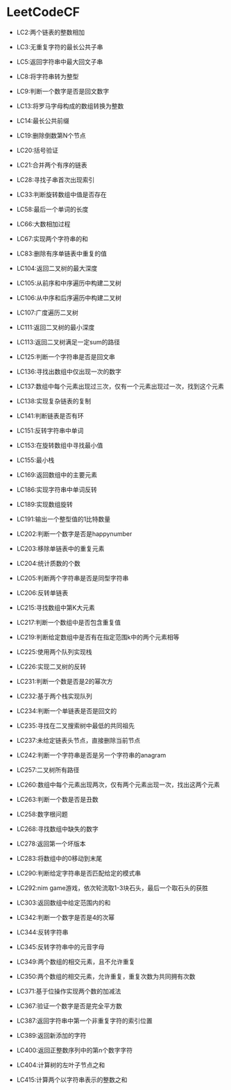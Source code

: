 # LeetCodeCF

- LC2:两个链表的整数相加

- LC3:无重复字符的最长公共子串

- LC5:返回字符串中最大回文子串

- LC8:将字符串转为整型

- LC9:判断一个数字是否是回文数字

- LC13:将罗马字母构成的数组转换为整数

- LC14:最长公共前缀

- LC19:删除倒数第N个节点

- LC20:括号验证

- LC21:合并两个有序的链表

- LC28:寻找子串首次出现索引

- LC33:判断旋转数组中值是否存在

- LC58:最后一个单词的长度

- LC66:大数相加过程

- LC67:实现两个字符串的和

- LC83:删除有序单链表中重复的值

- LC104:返回二叉树的最大深度

- LC105:从前序和中序遍历中构建二叉树

- LC106:从中序和后序遍历中构建二叉树

- LC107:广度遍历二叉树

- LC111:返回二叉树的最小深度

- LC113:返回二叉树满足一定sum的路径

- LC125:判断一个字符串是否是回文串

- LC136:寻找出数组中仅出现一次的数字

- LC137:数组中每个元素出现过三次，仅有一个元素出现过一次，找到这个元素

- LC138:实现复杂链表的复制

- LC141:判断链表是否有环

- LC151:反转字符串中单词

- LC153:在旋转数组中寻找最小值

- LC155:最小栈

- LC169:返回数组中的主要元素

- LC186:实现字符串中单词反转

- LC189:实现数组旋转

- LC191:输出一个整型值的1比特数量

- LC202:判断一个数字是否是happynumber

- LC203:移除单链表中的重复元素

- LC204:统计质数的个数

- LC205:判断两个字符串是否是同型字符串

- LC206:反转单链表

- LC215:寻找数组中第K大元素

- LC217:判断一个数组中是否包含重复值

- LC219:判断给定数组中是否有在指定范围k中的两个元素相等

- LC225:使用两个队列实现栈

- LC226:实现二叉树的反转

- LC231:判断一个数是否是2的幂次方

- LC232:基于两个栈实现队列

- LC234:判断一个单链表是否是回文的

- LC235:寻找在二叉搜索树中最低的共同祖先

- LC237:未给定链表头节点，直接删除当前节点

- LC242:判断一个字符串是否是另一个字符串的anagram

- LC257:二叉树所有路径

- LC260:数组中每个元素出现两次，仅有两个元素出现一次，找出这两个元素

- LC263:判断一个数是否是丑数

- LC258:数字根问题

- LC268:寻找数组中缺失的数字

- LC278:返回第一个坏版本

- LC283:将数组中的0移动到末尾

- LC290:判断给定字符串是否匹配给定的模式串

- LC292:nim game游戏，依次轮流取1-3块石头，最后一个取石头的获胜

- LC303:返回数组中给定范围内的和

- LC342:判断一个数字是否是4的次幂

- LC344:反转字符串

- LC345:反转字符串中的元音字母

- LC349:两个数组的相交元素，且不允许重复

- LC350:两个数组的相交元素，允许重复，重复次数为共同拥有次数

- LC371:基于位操作实现两个数的加减法

- LC367:验证一个数字是否是完全平方数

- LC387:返回字符串中第一个非重复字符的索引位置

- LC389:返回新添加的字符

- LC400:返回正整数序列中的第n个数字字符

- LC404:计算树的左叶子节点之和

- LC415:计算两个以字符串表示的整数之和
